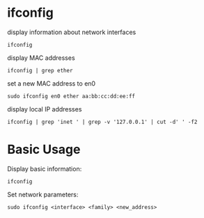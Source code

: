 # ifconfig

display information about network interfaces

    ifconfig

display MAC addresses

    ifconfig | grep ether

set a new MAC address to en0

    sudo ifconfig en0 ether aa:bb:cc:dd:ee:ff

display local IP addresses

    ifconfig | grep 'inet ' | grep -v '127.0.0.1' | cut -d' ' -f2


# Basic Usage

Display basic information:

    ifconfig

Set network parameters:

    sudo ifconfig <interface> <family> <new_address>
